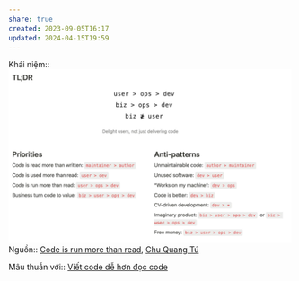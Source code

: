 ```yaml
---
share: true
created: 2023-09-05T16:17
updated: 2024-04-15T19:59
---
```

Khái niệm:: 
![Code is run more than read.jpg](../../../assets/attachments/Code%20is%20run%20more%20than%20read.jpg)
Nguồn:: [Code is run more than read](https://olano.dev/2023-11-30-code-is-run-more-than-read/), [Chu Quang Tú](https://www.facebook.com/tucq88/posts/pfbid02ERiRMWTGcPBcowCMchmBvTRKToktBfAjmqmzujhaB5KvEkeP9zun5SLzBYwsbV3Wl?comment_id=1082448573091874&reply_comment_id=6932267213532575&notif_id=1701782344707538&notif_t=comment_mention&ref=notif)

Mâu thuẫn với:: [Viết code dễ hơn đọc code](./Nh%E1%BB%A9c%20%C4%91%E1%BA%A7u/Vi%E1%BA%BFt%20code%20d%E1%BB%85%20h%C6%A1n%20%C4%91%E1%BB%8Dc%20code.md) 